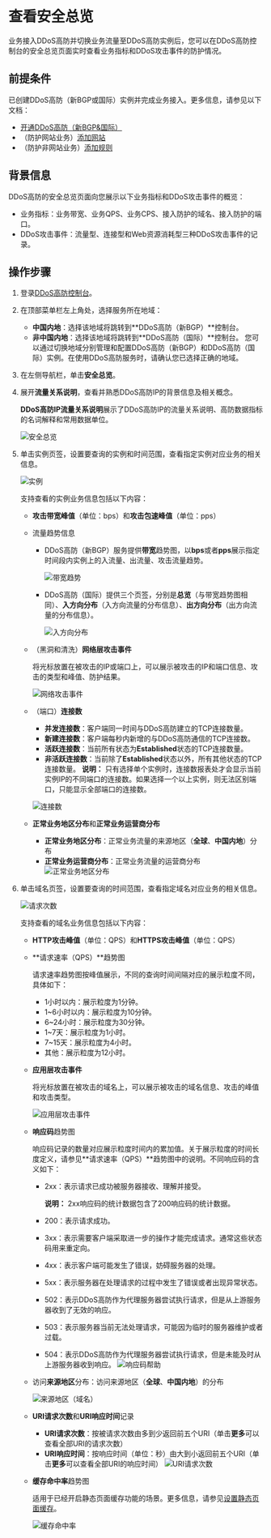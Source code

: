 # 查看安全总览

业务接入DDoS高防并切换业务流量至DDoS高防实例后，您可以在DDoS高防控制台的安全总览页面实时查看业务指标和DDoS攻击事件的防护情况。

## 前提条件

已创建DDoS高防（新BGP或国际）实例并完成业务接入。更多信息，请参见以下文档：

-   [开通DDoS高防（新BGP&国际）](/cn.zh-CN/DDoS高防（新BGP&国际）用户指南/开通DDoS高防（新BGP&国际）.md)
-   （防护网站业务）[添加网站](/cn.zh-CN/DDoS高防（新BGP&国际）用户指南/接入DDoS高防/域名接入/添加网站.md)
-   （防护非网站业务）[添加规则](/cn.zh-CN/DDoS高防（新BGP&国际）用户指南/接入DDoS高防/端口接入/添加规则.md)

## 背景信息

DDoS高防的安全总览页面向您展示以下业务指标和DDoS攻击事件的概览：

-   业务指标：业务带宽、业务QPS、业务CPS、接入防护的域名、接入防护的端口。
-   DDoS攻击事件：流量型、连接型和Web资源消耗型三种DDoS攻击事件的记录。

## 操作步骤

1.  登录[DDoS高防控制台](https://yundun.console.aliyun.com/?p=ddoscoo)。

2.  在顶部菜单栏左上角处，选择服务所在地域：

    -   **中国内地**：选择该地域将跳转到**DDoS高防（新BGP）**控制台。
    -   **非中国内地**：选择该地域将跳转到**DDoS高防（国际）**控制台。
    您可以通过切换地域分别管理和配置DDoS高防（新BGP）和DDoS高防（国际）实例。在使用DDoS高防服务时，请确认您已选择正确的地域。

3.  在左侧导航栏，单击**安全总览**。

4.  展开**流量关系说明**，查看并熟悉DDoS高防IP的背景信息及相关概念。

    **DDoS高防IP流量关系说明**展示了DDoS高防IP的流量关系说明、高防数据指标的名词解释和常用数据单位。

    ![安全总览](https://static-aliyun-doc.oss-accelerate.aliyuncs.com/assets/img/zh-CN/4541919951/p54011.png)

5.  单击实例页签，设置要查询的实例和时间范围，查看指定实例对应业务的相关信息。

    ![实例](https://static-aliyun-doc.oss-accelerate.aliyuncs.com/assets/img/zh-CN/4541919951/p54020.png)

    支持查看的实例业务信息包括以下内容：

    -   **攻击带宽峰值**（单位：bps）和**攻击包速峰值**（单位：pps）
    -   流量趋势信息
        -   DDoS高防（新BGP）服务提供**带宽**趋势图，以**bps**或者**pps**展示指定时间段内实例上的入流量、出流量、攻击流量趋势。

            ![带宽趋势](https://static-aliyun-doc.oss-accelerate.aliyuncs.com/assets/img/zh-CN/5541919951/p84211.png)

        -   DDoS高防（国际）提供三个页签，分别是**总览**（与带宽趋势图相同）、**入方向分布**（入方向流量的分布信息）、**出方向分布**（出方向流量的分布信息）。

            ![入方向分布](https://static-aliyun-doc.oss-accelerate.aliyuncs.com/assets/img/zh-CN/5541919951/p84212.png)

    -   （黑洞和清洗）**网络层攻击事件**

        将光标放置在被攻击的IP或端口上，可以展示被攻击的IP和端口信息、攻击的类型和峰值、防护结果。

        ![网络攻击事件](https://static-aliyun-doc.oss-accelerate.aliyuncs.com/assets/img/zh-CN/9769530161/p212118.png)

    -   （端口）**连接数**

        -   **并发连接数**：客户端同一时间与DDoS高防建立的TCP连接数量。
        -   **新建连接数**：客户端每秒内新增的与DDoS高防通信的TCP连接数。
        -   **活跃连接数**：当前所有状态为**Established**状态的TCP连接数量。
        -   **非活跃连接数**：当前除了**Established**状态以外，所有其他状态的TCP连接数量。
        **说明：** 只有选择单个实例时，连接数报表处才会显示当前实例IP的不同端口的连接数。如果选择一个以上实例，则无法区别端口，只能显示全部端口的连接数。

        ![连接数](https://static-aliyun-doc.oss-accelerate.aliyuncs.com/assets/img/zh-CN/5541919951/p54023.png)

    -   **正常业务地区分布**和**正常业务运营商分布**

        -   **正常业务地区分布**：正常业务流量的来源地区（**全球**、**中国内地**）分布
        -   **正常业务运营商分布**：正常业务流量的运营商分布
        ![正常业务地区分布](https://static-aliyun-doc.oss-accelerate.aliyuncs.com/assets/img/zh-CN/3289147061/p188828.png)

6.  单击域名页签，设置要查询的时间范围，查看指定域名对应业务的相关信息。

    ![请求次数](https://static-aliyun-doc.oss-accelerate.aliyuncs.com/assets/img/zh-CN/5541919951/p54012.png)

    支持查看的域名业务信息包括以下内容：

    -   **HTTP攻击峰值**（单位：QPS）和**HTTPS攻击峰值**（单位：QPS）
    -   **请求速率（QPS）**趋势图

        请求速率趋势图按峰值展示，不同的查询时间间隔对应的展示粒度不同，具体如下：

        -   1小时以内：展示粒度为1分钟。
        -   1~6小时以内：展示粒度为10分钟。
        -   6~24小时：展示粒度为30分钟。
        -   1~7天：展示粒度为1小时。
        -   7~15天：展示粒度为4小时。
        -   其他：展示粒度为12小时。
    -   **应用层攻击事件**

        将光标放置在被攻击的域名上，可以展示被攻击的域名信息、攻击的峰值和攻击类型。

        ![应用层攻击事件](https://static-aliyun-doc.oss-accelerate.aliyuncs.com/assets/img/zh-CN/5541919951/p54015.png)

    -   **响应码**趋势图

        响应码记录的数量对应展示粒度时间内的累加值。关于展示粒度的时间长度定义，请参见**请求速率（QPS）**趋势图中的说明。不同响应码的含义如下：

        -   2xx：表示请求已成功被服务器接收、理解并接受。

            **说明：** 2xx响应码的统计数据包含了200响应码的统计数据。

        -   200：表示请求成功。
        -   3xx：表示需要客户端采取进一步的操作才能完成请求。通常这些状态码用来重定向。
        -   4xx：表示客户端可能发生了错误，妨碍服务器的处理。
        -   5xx：表示服务器在处理请求的过程中发生了错误或者出现异常状态。
        -   502：表示DDoS高防作为代理服务器尝试执行请求，但是从上游服务器收到了无效的响应。
        -   503：表示服务器当前无法处理请求，可能因为临时的服务器维护或者过载。
        -   504：表示DDoS高防作为代理服务器尝试执行请求，但是未能及时从上游服务器收到响应。
        ![响应码帮助](https://static-aliyun-doc.oss-accelerate.aliyuncs.com/assets/img/zh-CN/3289147061/p54017.png)

    -   访问**来源地区**分布：访问来源地区（**全球**、**中国内地**）的分布

        ![来源地区（域名）](https://static-aliyun-doc.oss-accelerate.aliyuncs.com/assets/img/zh-CN/4289147061/p188920.png)

    -   **URI请求次数**和**URI响应时间**记录

        -   **URI请求次数**：按被请求次数由多到少返回前五个URI（单击**更多**可以查看全部URI的请求次数）
        -   **URI响应时间**：按响应时间（单位：秒）由大到小返回前五个URI（单击**更多**可以查看全部URI的响应时间）
        ![URI请求次数](https://static-aliyun-doc.oss-accelerate.aliyuncs.com/assets/img/zh-CN/4289147061/p189037.png)

    -   **缓存命中率**趋势图

        适用于已经开启静态页面缓存功能的场景。更多信息，请参见[设置静态页面缓存](/cn.zh-CN/DDoS高防（新BGP&国际）用户指南/防护设置/设置静态页面缓存.md)。

        ![缓存命中率](https://static-aliyun-doc.oss-accelerate.aliyuncs.com/assets/img/zh-CN/4289147061/p189220.png)


